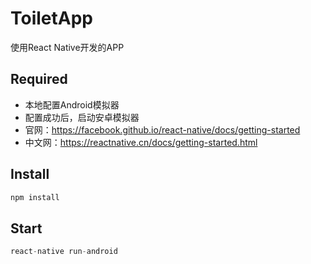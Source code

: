 # ToiletApp
使用React Native开发的APP

## Required
- 本地配置Android模拟器
- 配置成功后，启动安卓模拟器
- 官网：https://facebook.github.io/react-native/docs/getting-started
- 中文网：https://reactnative.cn/docs/getting-started.html

## Install
```js
npm install
```

## Start
```js
react-native run-android
```
